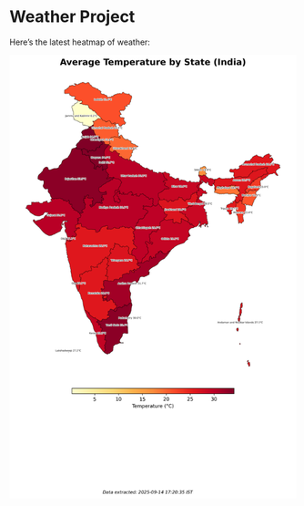 # Weather Project

Here’s the latest heatmap of weather:

![India Heatmap](docs/assets/india_heatmap.png?v=C6AC0D)
